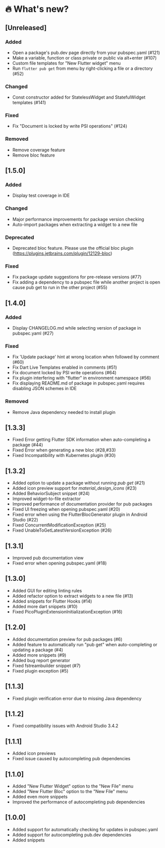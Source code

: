 # :fire:&nbsp;What's new?

## [Unreleased]
### Added
- Open a package's pub.dev page directly from your pubspec.yaml (#121)
- Make a variable, function or class private or public via alt+enter (#107)
- Custom file templates for "New Flutter widget" menu
- Run `flutter pub get` from menu by right-clicking a file or a directory (#52)
### Changed
- Const constructor added for StatelessWidget and StatefulWidget templates (#141)
### Fixed
- Fix "Document is locked by write PSI operations" (#124)
### Removed
- Remove coverage feature
- Remove bloc feature

## [1.5.0]
### Added
- Display test coverage in IDE
### Changed
- Major performance improvements for package version checking
- Auto-import packages when extracting a widget to a new file
### Deprecated
- Deprecated bloc feature. Please use the official bloc plugin (https://plugins.jetbrains.com/plugin/12129-bloc)
### Fixed
- Fix package update suggestions for pre-release versions (#77)
- Fix adding a dependency to a pubspec file while another project is open cause pub get to run in the other project (#55)

## [1.4.0]
### Added
- Display CHANGELOG.md while selecting version of package in pubspec.yaml (#27)
### Fixed
- Fix 'Update package' hint at wrong location when followed by comment (#60)
- Fix Dart Live Templates enabled in comments (#51)
- Fix document locked by PSI write operations (#64)
- Fix plugin interfering with "flutter" in environment namespace (#56)
- Fix displaying README.md of package in pubspec.yaml requires disabling JSON schemes in IDE
### Removed
- Remove Java dependency needed to install plugin

## [1.3.3]
- Fixed Error getting Flutter SDK information when auto-completing a package (#44)
- Fixed Error when generating a new bloc (#28,#33)
- Fixed Incompatibility with Kubernetes plugin (#30)

## [1.3.2]
- Added option to update a package without running <em>pub get</em> (#21)
- Added icon preview support for <em>material_design_icons</em> (#23)
- Added BehaviorSubject snippet (#24)
- Improved widget-to-file extractor
- Improved performance of documentation provider for pub packages
- Fixed UI freezing when opening pubspec.yaml (#20)
- Fixed error when using the FlutterBlocGenerator plugin in Android Studio (#22)
- Fixed ConcurrentModificationException (#25)
- Fixed UnableToGetLatestVersionException (#26)

## [1.3.1]
- Improved pub documentation view
- Fixed error when opening pubspec.yaml (#18)

## [1.3.0]
- Added GUI for editing linting rules
- Added refactor option to extract widgets to a new file (#13)
- Added snippets for Flutter Hooks (#14)
- Added more dart snippets (#10)
- Fixed PicoPluginExtensionInitializationException (#16)

## [1.2.0]
- Added documentation preview for pub packages (#6)
- Added feature to automatically run "pub get" when auto-completing or updating a package (#4)
- Added more snippets (#9)
- Added bug report generator
- Fixed fstreambuilder snippet (#7)
- Fixed plugin exception (#5)

## [1.1.3]
- Fixed plugin verification error due to missing Java dependency

## [1.1.2]
- Fixed compatibility issues with Android Studio 3.4.2

## [1.1.1]
- Added icon previews
- Fixed issue caused by autocompleting pub dependencies

## [1.1.0]
- Added "New Flutter Widget" option to the "New File" menu
- Added "New Flutter Bloc" option to the "New File" menu
- Added even more snippets
- Improved the performance of autocompleting pub dependencies

## [1.0.0]
- Added support for automatically checking for updates in pubspec.yaml
- Added support for autocompleting pub.dev dependencies
- Added snippets
